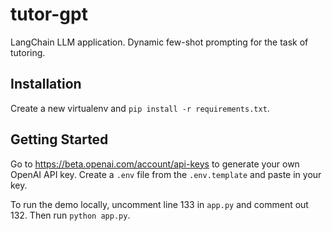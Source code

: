 # tutor-gpt
LangChain LLM application. Dynamic few-shot prompting for the task of tutoring. 

## Installation

Create a new virtualenv and `pip install -r requirements.txt`.

## Getting Started

Go to https://beta.openai.com/account/api-keys to generate your own OpenAI API key. Create a `.env` file from the `.env.template` and paste in your key.

To run the demo locally, uncomment line 133 in `app.py` and comment out 132. Then run `python app.py`. 